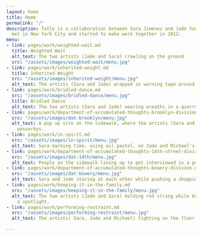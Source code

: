 ```yaml
---
layout: home
title: Home
permalink: "/"
description: Tatlo is a collaboration between Sara Jimenez and Jade Yumang. The two
  met in New York City and started to make work together in 2012.
menu:
- link: pages/work/weighted-wait.md
  title: Weighted Wait
  alt_text: The two artists (Jade and Sara) crawling on the ground
  src: "/assets/images/weighted-wait/menu.jpg"
- link: pages/work/inherited-weight.md
  title: Inherited Weight
  src: "/assets/images/inherited-weight/menu.jpg"
  alt_text: The artists (Sara and Jade) wrapped in warning tape around their heads.
- link: pages/work/bridled-dance.md
  src: "/assets/images/bridled-dance/menu.jpg"
  title: Bridled Dance
  alt_text: The two artists (Sara and Jade) wearing wreaths in a quarry.
- link: pages/work/department-of-accumulated-thoughts-brooklyn-division.md
  src: "/assets/images/dat-brooklyn/menu.jpg"
  alt_text: A pop up site on the sidewalk, where the artists (Sara and Jade) are interviewing
    passerbys.
- link: pages/work/in-spirit.md
  src: "/assets/images/in-spirit/menu.jpg"
  alt_text: Sara marking time, using oil pastel, on Jade and Michael's bodies.
- link: pages/work/department-of-accumulated-thoughts-14th-street-division.md
  src: "/assets/images/dat-14th/menu.jpg"
  alt_text: People on the sidewalk lining up to get interviewed in a pop up office.
- link: pages/work/department-of-accumulated-thoughts-bowery-division.md
  src: "/assets/images/dat-bowery/menu.jpg"
  alt_text: Sara and Jade staring at each other while pushing a shopping cart.
- link: pages/work/keeping-it-in-the-family.md
  src: "/assets/images/keeping-it-in-the-family/menu.jpg"
  alt_text: The two artists (Jade and Sara) holding red string while being lit by
    a spotlight.
- link: pages/work/performing-restraint.md
  src: "/assets/images/performing-restraint/menu.jpg"
  alt_text: The artists( Sara, Jade and Michael) fighting on the floor.

---
```


